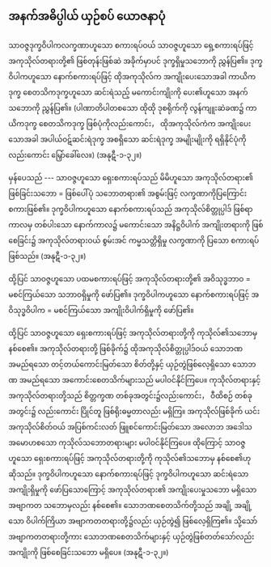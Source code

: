 ## အနက်အဓိပ္ပါယ် ယှဉ်စပ် ယောဇနာပုံ

သာဝဇ္ဇဒုက္ခဝိပါကလက္ခဏာဟူသော စကားရပ်ဝယ် သာဝဇ္ဇဟူသော ရှေ့စကားရပ်ဖြင့် အကုသိုလ်တရားတို့၏ ဖြစ်တုန်းဖြစ်ဆဲ အခိုက်မှာပင် ဒုက္ခရှိမှုသဘောကို ညွှန်ပြ၏။ 
ဒုက္ခဝိပါကဟူသော နောက်စကားရပ်ဖြင့် ထိုအကုသိုလ်က အကျိုးပေးသောအခါ ကာယိကဒုက္ခ စေတသိကဒုက္ခဟူသော ဆင်းရဲသည့် မကောင်းကျိုးကို ပေး၏ဟူသော အနက်သဘောကို ညွှန်ပြ၏။ 
(ပါဏာတိပါတစသော ထိုထို ဒုစရိုက်ကို လွန်ကျူးဆဲခဏ၌ ကာယိကဒုက္ခ စေတသိကဒုက္ခ ဖြစ်ပုံကိုလည်းကောင်း， ထိုအကုသိုလ်ကံက အကျိုးပေးသောအခါ အပါယ်ဝဋ်ဆင်းရဲဒုက္ခ အစရှိသော ဆင်းရဲဒုက္ခ အမျိုးမျိုးကို ရရှိနိုင်ပုံကိုလည်းကောင်း မြှော်ခေါ်လေ။) (အနုဋီ-၁-၃၂။)

မှန်ပေသည် --- သာဝဇ္ဇဟူသော ရှေးစကားရပ်သည် မိမိဟူသော အကုသိုလ်တရား၏ ဖြစ်ခြင်းသဘော = ဖြစ်ပေါ်ပုံ သဘောတရား၏ အစွမ်းဖြင့် လက္ခဏာကိုပြကြောင်း စကားဖြစ်၏။ 
ဒုက္ခဝိပါကဟူသော နောက်စကားရပ်သည် အကုသိုလ်စိတ္တုပ္ပါဒ် ဖြစ်ရာကာလမှ တစ်ပါးသော နောက်ကာလ၌ မကောင်းသော အနိဋ္ဌဝိပါက် အကျိုးတရားကို ဖြစ်စေခြင်း၌ အကုသိုလ်တရားဝယ် စွမ်းအင် ကမ္မသတ္တိရှိမှု လက္ခဏာကို ပြသော စကားရပ် ဖြစ်သည်။
<r>(အနုဋီ-၁-၃၂။)</r>

ထို့ပြင် သာဝဇ္ဇဟူသော ပထမစကားရပ်ဖြင့် အကုသိုလ်တရားတို့၏ အဝိသုဒ္ဓဘာဝ = မစင်ကြယ်သော သဘာဝရှိမှုကို ဖော်ပြ၏။ 
ဒုက္ခဝိပါကဟူသော နောက်စကားရပ်ဖြင့် အဝိသုဒ္ဓဝိပါက = မစင်ကြယ်သော အကျိုးဝိပါက်ရှိမှုကို ဖော်ပြ၏။

ထို့ပြင် သာဝဇ္ဇဟူသော ရှေးစကားရပ်ဖြင့် အကုသိုလ်တရားတို့ကို ကုသိုလ်၏သဘောမှ နစ်စေ၏။ 
အကုသိုလ်တရားတို့ ဖြစ်ခိုက်၌ ထိုအကုသိုလ်စိတ္တုပ္ပါဒ်ဝယ် သောဘဏ အမည်ရသော တင့်တယ်ကောင်းမြတ်သော စိတ်တို့နှင့် ယှဉ်တွဲဖြစ်လေ့ရှိသော သောဘဏ အမည်ရသော အကောင်းစေတသိက်များသည် မပါဝင်နိုင်ကြပေ။ 
ကုသိုလ်တရားနှင့် အကုသိုလ်တရားတို့သည် စိတ္တက္ခဏ တစ်ခုအတွင်း၌လည်းကောင်း， ဝီထိစဉ် တစ်ခုအတွင်း၌ လည်းကောင်း ပြိုင်တူ ဖြစ်ရိုးဓမ္မတာလည်း မရှိကြ။ 
အကုသိုလ်ဖြစ်ခိုက် ယင်းအကုသိုလ်စိတ်ဝယ် အပြစ်ကင်းလတ် ဖြူစင်ကောင်းမြတ်သော အလောဘ အဒေါသ အမောဟစသော ကုသိုလ်သဘောတရားများ မပါဝင်နိုင်ကြပေ။ 
ထိုကြောင့် သာဝဇ္ဇဟူသော ရှေးစကားရပ်ဖြင့် အကုသိုလ်တရားတို့ကို ကုသိုလ်၏သဘောမှ နစ်စေ၏ဟု ဆိုသည်။ 
ဒုက္ခဝိပါကဟူသော နောက်စကားရပ်ဖြင့် ဒုက္ခဝိပါကဟူသော ဆင်းရဲသော အကျိုးရှိမှုကို ဖော်ပြသောကြောင့် အကုသိုလ်တရား၏ အကျိုးပေးမှုသဘော မရှိသော အဗျာကတ သဘောမှလည်း နစ်စေ၏။ 
သောဘဏစေတသိက်တို့သည် အချို့ အချို့သော ဝိပါက်ကြိယာ အဗျာကတတရားတို့၌လည်း ယှဉ်တွဲ၍ ဖြစ်လေ့ရှိကြ၏။ 
သို့သော် အဗျာကတတရားတို့ကား သောဘဏစေတသိက်များနှင့် ယှဉ်တွဲဖြစ်တတ်သော်လည်း အကျိုးကို ဖြစ်စေခြင်းသဘော မရှိပေ။ (အနုဋီ-၁-၃၂။)